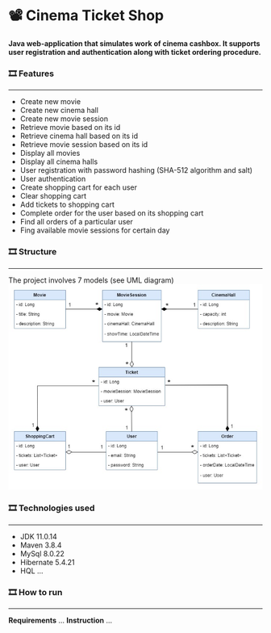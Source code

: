 #	📽️ Cinema Ticket Shop

**Java web-application that simulates work of cinema cashbox. It supports user registration and authentication along with ticket ordering procedure.**

### 🎞️️ Features
---
* Create new movie
* Create new cinema hall
* Create new movie session
* Retrieve movie based on its id
* Retrieve cinema hall based on its id
* Retrieve movie session based on its id
* Display all movies
* Display all cinema halls
* User registration with password hashing (SHA-512 algorithm and salt)
* User authentication
* Create shopping cart for each user
* Clear shopping cart
* Add tickets to shopping cart
* Complete order for the user based on its shopping cart
* Find all orders of a particular user
* Fing available movie sessions for certain day

### 🎞️ Structure
---
The project involves 7 models (see UML diagram)
![image-name](UML_diagram.jpg)

### 🎞️ Technologies used
---
* JDK 11.0.14
* Maven 3.8.4
* MySql 8.0.22
* Hibernate 5.4.21
* HQL
  ...

### 🎞️ How to run
---
**Requirements**
...
**Instruction**
...
